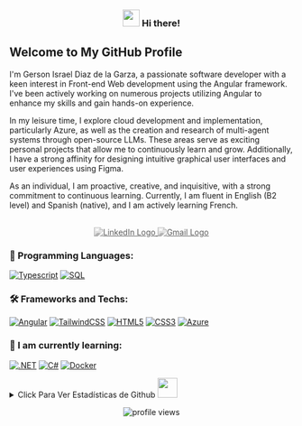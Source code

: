 <h3 align="center"><img src="https://raw.githubusercontent.com/MartinHeinz/MartinHeinz/master/wave.gif" width=30px> Hi there! </h3> <p>
<b><h2>Welcome to My GitHub Profile</h2></b>

<p>I'm Gerson Israel Diaz de la Garza, a passionate software developer with a keen interest in Front-end Web development using the Angular framework. I've been actively working on numerous projects utilizing Angular to enhance my skills and gain hands-on experience.</p> <p>In my leisure time, I explore cloud development and implementation, particularly Azure, as well as the creation and research of multi-agent systems through open-source LLMs. These areas serve as exciting personal projects that allow me to continuously learn and grow. Additionally, I have a strong affinity for designing intuitive graphical user interfaces and user experiences using Figma.</p> <p>As an individual, I am proactive, creative, and inquisitive, with a strong commitment to continuous learning. Currently, I am fluent in English (B2 level) and Spanish (native), and I am actively learning French.</p> <br> <div align="center"> <a href="https://www.linkedin.com/in/gerson-israel-diaz-de-la-garza-669317152/"> <img src="https://img.shields.io/badge/LinkedIn-blue?style=flat-square&logo=linkedin" alt="LinkedIn Logo" style="filter: grayscale(100%); opacity: 0.7; transition: filter 0.3s ease-in-out, opacity 0.3s ease-in-out;" onmouseover="this.style.filter='none'; this.style.opacity='1';" onmouseout="this.style.filter='grayscale(100%)'; this.style.opacity='0.7';"> </a> <a href="mailto:gersondiaz030998@gmail.com"> <img src="https://img.shields.io/badge/Email-blue?style=flat-square&logo=gmail&logoColor=white" alt="Gmail Logo" style="filter: grayscale(100%); opacity: 0.7; transition: filter 0.3s ease-in-out, opacity 0.3s ease-in-out;" onmouseover="this.style.filter='none'; this.style.opacity='1';" onmouseout="this.style.filter='grayscale(100%)'; this.style.opacity='0.7';"> </a> </div> </p>
<h3>🚀 Programming Languages:</h3> 

[![Typescript](https://img.shields.io/badge/typescript-black?style=for-the-badge&logo=typescript)](https://github.com/Gersondiaz03/)
[![SQL](https://img.shields.io/badge/sql-black?style=for-the-badge&logo=postgresql)](https://github.com/Gersondiaz03/)


<h3>🛠 Frameworks and Techs:</h3> 

[![Angular](https://img.shields.io/badge/angular-black?style=for-the-badge&logo=angular)](https://github.com/Gersondiaz03/)
[![TailwindCSS](https://img.shields.io/badge/tailwind-black?style=for-the-badge&logo=tailwindcss)](https://github.com/Gersondiaz03/)
[![HTML5](https://img.shields.io/badge/html5-black?style=for-the-badge&logo=html5)](https://github.com/Gersondiaz03/)
[![CSS3](https://img.shields.io/badge/css3-black?style=for-the-badge&logo=css3)](https://github.com/Gersondiaz03/)
[![Azure](https://img.shields.io/badge/azure-black?style=for-the-badge&logo=microsoftazure)](https://github.com/Gersondiaz03/)

<h3> 🌱 I am currently learning:</h3>

[![.NET](https://img.shields.io/badge/.Net-black?style=for-the-badge&logo=dotnet)](https://github.com/Gersondiaz03/)
[![C#](https://img.shields.io/badge/csharp-black?style=for-the-badge&logo=csharp)](https://github.com/Gersondiaz03/)
[![Docker](https://img.shields.io/badge/docker-black?style=for-the-badge&logo=docker)](https://github.com/Gersondiaz03/)

<details>
<summary>Click Para Ver Estadísticas de Github <img src = "https://i.pinimg.com/originals/65/c4/f4/65c4f452571be1261e9c623f7da488ac.gif" width = 35px> </summary>
<p align="center">
  <a href="https://github.com/gersondiaz03">
    <img src="https://github-profile-summary-cards.vercel.app/api/cards/profile-details?username=gersondiaz03&theme=transparent" />
  </a>
  <a href="https://github.com/gersondiaz03">
    <img src="https://github-readme-streak-stats.herokuapp.com/?user=gersondiaz03&hide_border=true&card_width=338&theme=transparent" />
  </a>
  <a href="https://github.com/gersondiaz03">
    <img src="http://github-profile-summary-cards.vercel.app/api/cards/repos-per-language?username=gersondiaz03&theme=transparent" />
  </a>
</div>
</p>
</details>

<p align="center"> <img src="https://komarev.com/ghpvc/?username=gersondiaz03&label=Profile%20views&color=0e75b6&style=flat" alt="profile views" />
</p>




